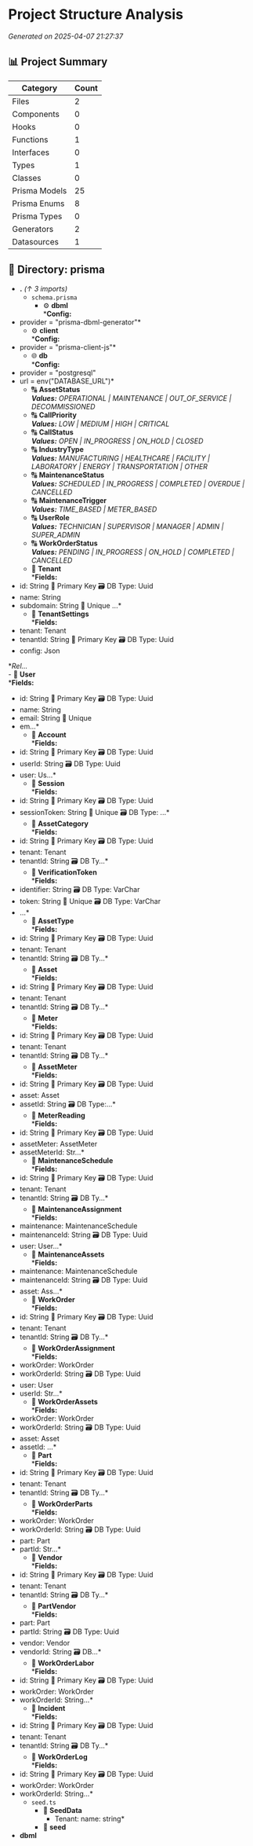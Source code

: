 # Project Structure Analysis

*Generated on 2025-04-07 21:27:37*

## 📊 Project Summary

| Category       | Count |
|----------------|-------|
| Files          | 2 |
| Components     | 0 |
| Hooks          | 0 |
| Functions      | 1 |
| Interfaces     | 0 |
| Types          | 1 |
| Classes        | 0 |
| Prisma Models  | 25 |
| Prisma Enums   | 8 |
| Prisma Types   | 0 |
| Generators     | 2 |
| Datasources    | 1 |

## 📂 Directory: prisma

- **.** *(↑ 3 imports)*
  - `schema.prisma`
    - ⚙️ **dbml**  
      ***Config:**
- provider = "prisma-dbml-generator"*  
    - ⚙️ **client**  
      ***Config:**
- provider = "prisma-client-js"*  
    - 🌐 **db**  
      ***Config:**
- provider = "postgresql"
- url      = env("DATABASE_URL")*  
    - 🔠 **AssetStatus**  
      ***Values:** OPERATIONAL | MAINTENANCE | OUT_OF_SERVICE | DECOMMISSIONED*  
    - 🔠 **CallPriority**  
      ***Values:** LOW | MEDIUM | HIGH | CRITICAL*  
    - 🔠 **CallStatus**  
      ***Values:** OPEN | IN_PROGRESS | ON_HOLD | CLOSED*  
    - 🔠 **IndustryType**  
      ***Values:** MANUFACTURING | HEALTHCARE | FACILITY | LABORATORY | ENERGY | TRANSPORTATION | OTHER*  
    - 🔠 **MaintenanceStatus**  
      ***Values:** SCHEDULED | IN_PROGRESS | COMPLETED | OVERDUE | CANCELLED*  
    - 🔠 **MaintenanceTrigger**  
      ***Values:** TIME_BASED | METER_BASED*  
    - 🔠 **UserRole**  
      ***Values:** TECHNICIAN | SUPERVISOR | MANAGER | ADMIN | SUPER_ADMIN*  
    - 🔠 **WorkOrderStatus**  
      ***Values:** PENDING | IN_PROGRESS | ON_HOLD | COMPLETED | CANCELLED*  
    - 🏢 **Tenant**  
      ***Fields:**
- id: String 🔑 Primary Key 🗃️ DB Type: Uuid
- name: String
- subdomain: String 💠 Unique
...*  
    - 🏢 **TenantSettings**  
      ***Fields:**
- tenant: Tenant
- tenantId: String 🔑 Primary Key 🗃️ DB Type: Uuid
- config: Json

**Rel...*  
    - 🏢 **User**  
      ***Fields:**
- id: String 🔑 Primary Key 🗃️ DB Type: Uuid
- name: String
- email: String 💠 Unique
- em...*  
    - 🏢 **Account**  
      ***Fields:**
- id: String 🔑 Primary Key 🗃️ DB Type: Uuid
- userId: String 🗃️ DB Type: Uuid
- user: Us...*  
    - 🏢 **Session**  
      ***Fields:**
- id: String 🔑 Primary Key 🗃️ DB Type: Uuid
- sessionToken: String 💠 Unique 🗃️ DB Type: ...*  
    - 🏢 **AssetCategory**  
      ***Fields:**
- id: String 🔑 Primary Key 🗃️ DB Type: Uuid
- tenant: Tenant
- tenantId: String 🗃️ DB Ty...*  
    - 🏢 **VerificationToken**  
      ***Fields:**
- identifier: String 🗃️ DB Type: VarChar
- token: String 💠 Unique 🗃️ DB Type: VarChar
- ...*  
    - 🏢 **AssetType**  
      ***Fields:**
- id: String 🔑 Primary Key 🗃️ DB Type: Uuid
- tenant: Tenant
- tenantId: String 🗃️ DB Ty...*  
    - 🏢 **Asset**  
      ***Fields:**
- id: String 🔑 Primary Key 🗃️ DB Type: Uuid
- tenant: Tenant
- tenantId: String 🗃️ DB Ty...*  
    - 🏢 **Meter**  
      ***Fields:**
- id: String 🔑 Primary Key 🗃️ DB Type: Uuid
- tenant: Tenant
- tenantId: String 🗃️ DB Ty...*  
    - 🏢 **AssetMeter**  
      ***Fields:**
- id: String 🔑 Primary Key 🗃️ DB Type: Uuid
- asset: Asset
- assetId: String 🗃️ DB Type:...*  
    - 🏢 **MeterReading**  
      ***Fields:**
- id: String 🔑 Primary Key 🗃️ DB Type: Uuid
- assetMeter: AssetMeter
- assetMeterId: Str...*  
    - 🏢 **MaintenanceSchedule**  
      ***Fields:**
- id: String 🔑 Primary Key 🗃️ DB Type: Uuid
- tenant: Tenant
- tenantId: String 🗃️ DB Ty...*  
    - 🏢 **MaintenanceAssignment**  
      ***Fields:**
- maintenance: MaintenanceSchedule
- maintenanceId: String 🗃️ DB Type: Uuid
- user: User...*  
    - 🏢 **MaintenanceAssets**  
      ***Fields:**
- maintenance: MaintenanceSchedule
- maintenanceId: String 🗃️ DB Type: Uuid
- asset: Ass...*  
    - 🏢 **WorkOrder**  
      ***Fields:**
- id: String 🔑 Primary Key 🗃️ DB Type: Uuid
- tenant: Tenant
- tenantId: String 🗃️ DB Ty...*  
    - 🏢 **WorkOrderAssignment**  
      ***Fields:**
- workOrder: WorkOrder
- workOrderId: String 🗃️ DB Type: Uuid
- user: User
- userId: Str...*  
    - 🏢 **WorkOrderAssets**  
      ***Fields:**
- workOrder: WorkOrder
- workOrderId: String 🗃️ DB Type: Uuid
- asset: Asset
- assetId: ...*  
    - 🏢 **Part**  
      ***Fields:**
- id: String 🔑 Primary Key 🗃️ DB Type: Uuid
- tenant: Tenant
- tenantId: String 🗃️ DB Ty...*  
    - 🏢 **WorkOrderParts**  
      ***Fields:**
- workOrder: WorkOrder
- workOrderId: String 🗃️ DB Type: Uuid
- part: Part
- partId: Str...*  
    - 🏢 **Vendor**  
      ***Fields:**
- id: String 🔑 Primary Key 🗃️ DB Type: Uuid
- tenant: Tenant
- tenantId: String 🗃️ DB Ty...*  
    - 🏢 **PartVendor**  
      ***Fields:**
- part: Part
- partId: String 🗃️ DB Type: Uuid
- vendor: Vendor
- vendorId: String 🗃️ DB...*  
    - 🏢 **WorkOrderLabor**  
      ***Fields:**
- id: String 🔑 Primary Key 🗃️ DB Type: Uuid
- workOrder: WorkOrder
- workOrderId: String...*  
    - 🏢 **Incident**  
      ***Fields:**
- id: String 🔑 Primary Key 🗃️ DB Type: Uuid
- tenant: Tenant
- tenantId: String 🗃️ DB Ty...*  
    - 🏢 **WorkOrderLog**  
      ***Fields:**
- id: String 🔑 Primary Key 🗃️ DB Type: Uuid
- workOrder: WorkOrder
- workOrderId: String...*  
  - `seed.ts`
    - 📌 **SeedData**  
      * Tenant:  name: string*  
    - 🔹 **seed**  
- **dbml**
